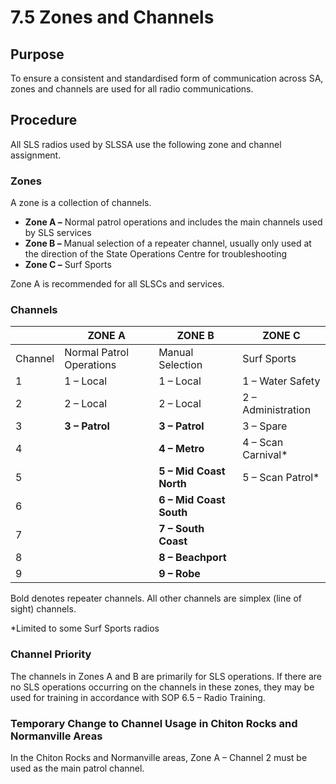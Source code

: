 # 7.5 Zones and Channels

## Purpose

To ensure a consistent and standardised form of communication across SA, zones and channels are used for all radio communications.

## Procedure

All SLS radios used by SLSSA use the following zone and channel assignment.

### Zones

A zone is a collection of channels.

- **Zone A –** Normal patrol operations and includes the main channels used by SLS services
- **Zone B –** Manual selection of a repeater channel, usually only used at the direction of the State Operations Centre for troubleshooting
- **Zone C –** Surf Sports

Zone A is recommended for all SLSCs and services.

### Channels

|     | **ZONE A** | **ZONE B** | **ZONE C** |
| --- | --- | --- | --- |
| Channel | Normal Patrol Operations | Manual Selection | Surf Sports |
| 1   | 1 – Local | 1 – Local | 1 – Water Safety |
| 2   | 2 – Local | 2 – Local | 2 – Administration |
| 3   | **3 – Patrol** | **3 – Patrol** | 3 – Spare |
| 4   |     | **4 – Metro** | 4 – Scan Carnival\* |
| 5   |     | **5 – Mid Coast North** | 5 – Scan Patrol\* |
| 6   |     | **6 – Mid Coast South** |     |
| 7   |     | **7 – South Coast** |     |
| 8   |     | **8 – Beachport** |     |
| 9   |     | **9 – Robe** |     |

Bold denotes repeater channels. All other channels are simplex (line of sight) channels.

\*Limited to some Surf Sports radios

### Channel Priority

The channels in Zones A and B are primarily for SLS operations. If there are no SLS operations occurring on the channels in these zones, they may be used for training in accordance with SOP 6.5 – Radio Training.

### Temporary Change to Channel Usage in Chiton Rocks and Normanville Areas

In the Chiton Rocks and Normanville areas, Zone A – Channel 2 must be used as the main patrol channel.
